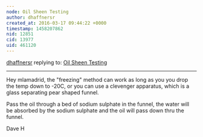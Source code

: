 ```yaml
---
node: Oil Sheen Testing
author: dhaffnersr
created_at: 2016-03-17 09:44:22 +0000
timestamp: 1458207862
nid: 12851
cid: 13977
uid: 461120
---
```




[dhaffnersr](../profile/dhaffnersr) replying to: [Oil Sheen Testing](../notes/mlamadrid/03-17-2016/oil-sheen-testing)

----
Hey  mlamadrid, the "freezing" method can work as long as you you drop the temp down to -20C, or you can use a  clevenger apparatus, which is a glass separating pear shaped funnel. 

Pass the oil through a bed of sodium sulphate in the funnel, the water will be absorbed by the sodium sulphate and the oil will pass down thru the funnel.

Dave H